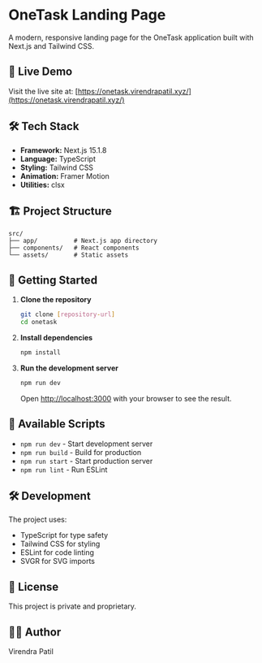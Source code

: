 # OneTask Landing Page

A modern, responsive landing page for the OneTask application built with Next.js and Tailwind CSS.

## 🚀 Live Demo

Visit the live site at: [https://onetask.virendrapatil.xyz/](https://onetask.virendrapatil.xyz/)

## 🛠️ Tech Stack

- **Framework:** Next.js 15.1.8
- **Language:** TypeScript
- **Styling:** Tailwind CSS
- **Animation:** Framer Motion
- **Utilities:** clsx

## 🏗️ Project Structure

```
src/
├── app/          # Next.js app directory
├── components/   # React components
└── assets/       # Static assets
```

## 🚀 Getting Started

1. **Clone the repository**
   ```bash
   git clone [repository-url]
   cd onetask
   ```

2. **Install dependencies**
   ```bash
   npm install
   ```

3. **Run the development server**
   ```bash
   npm run dev
   ```
   Open [http://localhost:3000](http://localhost:3000) with your browser to see the result.

## 📝 Available Scripts

- `npm run dev` - Start development server
- `npm run build` - Build for production
- `npm run start` - Start production server
- `npm run lint` - Run ESLint

## 🛠️ Development

The project uses:
- TypeScript for type safety
- Tailwind CSS for styling
- ESLint for code linting
- SVGR for SVG imports

## 📄 License

This project is private and proprietary.

## 👨‍💻 Author

Virendra Patil
